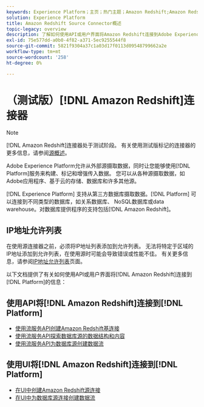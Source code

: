 ```yaml
---
keywords: Experience Platform；主页；热门主题；Amazon Redshift;Amazon Redshift;Redshift
solution: Experience Platform
title: Amazon Redshift Source Connector概述
topic-legacy: overview
description: 了解如何使用API或用户界面将Amazon Redshift连接到Adobe Experience Platform。
exl-id: 75e577dd-a0b0-4f82-a371-5ec9255544f8
source-git-commit: 5821f9304a37c1a03d17f0113d09548799662a2e
workflow-type: tm+mt
source-wordcount: '258'
ht-degree: 0%

---
```


# （测试版）[!DNL Amazon Redshift]连接器

>[!NOTE]
>
>[!DNL Amazon Redshift]连接器处于测试阶段。 有关使用测试版标记的连接器的更多信息，请参阅[源概述](../../home.md#terms-and-conditions)。

Adobe Experience Platform允许从外部源摄取数据，同时让您能够使用[!DNL Platform]服务来构建、标记和增强传入数据。 您可以从各种源摄取数据，如Adobe应用程序、基于云的存储、数据库和许多其他源。

[!DNL Experience Platform] 支持从第三方数据库摄取数据。[!DNL Platform] 可以连接到不同类型的数据库，如关系数据库、 NoSQL数据库或data warehouse。对数据库提供程序的支持包括[!DNL Amazon Redshift]。

## IP地址允许列表

在使用源连接器之前，必须将IP地址列表添加到允许列表。 无法将特定于区域的IP地址添加到允许列表，在使用源时可能会导致错误或性能不佳。 有关更多信息，请参阅[IP地址允许列表](../../ip-address-allow-list.md)页面。

以下文档提供了有关如何使用API或用户界面将[!DNL Amazon Redshift]连接到[!DNL Platform]的信息：

## 使用API将[!DNL Amazon Redshift]连接到[!DNL Platform]

- [使用流服务API创建Amazon Redshift基连接](../../tutorials/api/create/databases/redshift.md)
- [使用流服务API探索数据库源的数据结构和内容](../../tutorials/api/explore/database-nosql.md)
- [使用流服务API为数据库源创建数据流](../../tutorials/api/collect/database-nosql.md)

## 使用UI将[!DNL Amazon Redshift]连接到[!DNL Platform]

- [在UI中创建Amazon Redshift源连接](../../tutorials/ui/create/databases/redshift.md)
- [在UI中为数据库源连接创建数据流](../../tutorials/ui/dataflow/databases.md)
